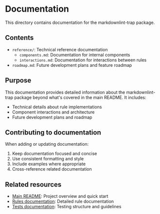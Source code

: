 # Documentation

This directory contains documentation for the markdownlint-trap package.

## Contents

- `reference/`: Technical reference documentation
  - `components.md`: Documentation for internal components
  - `interactions.md`: Documentation for interactions between rules
- `roadmap.md`: Future development plans and feature roadmap

## Purpose

This documentation provides detailed information about the markdownlint-trap package beyond what's covered in the main README. It includes:

- Technical details about rule implementations
- Component interactions and architecture
- Future development plans and roadmap

## Contributing to documentation

When adding or updating documentation:

1. Keep documentation focused and concise
2. Use consistent formatting and style
3. Include examples where appropriate
4. Cross-reference related documentation

## Related resources

- [Main README](../README.md): Project overview and quick start
- [Rules documentation](../rules/README.md): Detailed rule documentation
- [Tests documentation](../tests/README.md): Testing structure and guidelines
